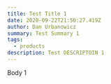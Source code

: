 ```yaml
---
title: Test Title 1
date: 2020-09-22T21:50:27.419Z
author: Dan Urbanowicz
summary: Test Summary 1
tags:
  - products
description: Test DESCRIPTOIN 1
---
```

Body 1